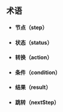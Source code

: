 ## 术语

* #### 节点（step）
* #### 状态（status）
* #### 转换（action）
* #### 条件（condition）
* #### 结果（result）
* #### 跳转（nextStep）

#### 



